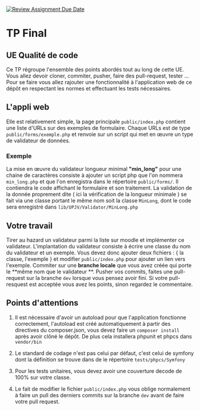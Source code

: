 [![Review Assignment Due Date](https://classroom.github.com/assets/deadline-readme-button-24ddc0f5d75046c5622901739e7c5dd533143b0c8e959d652212380cedb1ea36.svg)](https://classroom.github.com/a/xwPZHjwC)
# TP Final
## UE Qualité de code
Ce TP régroupe l'ensemble des points abordés tout au long de cette UE. 
Vous allez devoir cloner, commiter, pusher, faire des pull-request, tester ...
Pour se faire vous allez rajouter une fonctionnalité à l'application web
de ce dépôt en respectant les normes et effectuant les tests nécessaires.

## L'appli web
Elle est relativement simple, la page principale `public/index.php` contient 
une liste d'URLs sur des exemples de formulaire. Chaque URLs est de type
`public/forms/exemple.php` et renvoie
sur un script qui met en œuvre un type de validateur de données.   

### Exemple 
La mise en œuvre du validateur longueur minimal **"min_long"** pour une chaine 
de caractères consiste à ajouter un script php que l'on nommera `min_long.php` 
et que l'on enregistra dans le répertoire `public/forms/`. Il contiendra le
code affichant le formulaire et son traitement.
La validation de la donnée proprement dite ( ici la vérification de la 
longueur minimale ) se fait via une classe portant le même nom soit la 
classe `MinLong`, dont le code sera enregistré dans 
`lib/UPJV/Validator/MinLong.php` 

## Votre travail

Tirer au hazard un validateur parmi la liste sur moodle et implémenter ce
validateur. L'implantation du validateur consiste à écrire une classe du nom
du validateur et un exemple. Vous devez donc ajouter deux fichiers : { la
classe, l'exemple } et modifier `public/index.php` pour ajouter un lien vers
l'exemple. Commiter sur une **branche locale** que vous avez créée qui porte
le **même nom que le validateur **. Pusher vos commits, faites une
pull-request sur la branche `dev` lorsque vous pensez avoir fini. Si votre
pull-resquest est acceptée vous avez les points, sinon regardez le commentaire.

## Points d'attentions
1. Il est nécessaire d'avoir un autoload pour que l'application fonctionne 
correctement, l'autoload est créé automatiquement à partir des directives du 
composer.json, vous devez faire un `composer install` après avoir clôné le 
dépôt. De plus cela installera phpunit et phpcs dans `vendor/bin`

1. Le standard de codage n'est pas celui par défaut, c'est celui de symfony 
dont la définition se trouve dans de le répertoire `tests/phpcs/Symfony`

1. Pour les tests unitaires, vous devez avoir une couverture decode de 100% sur 
votre classe.

1. Le fait de modifier le fichier `public/index.php` vous oblige normalement à 
faire un pull des derniers commits sur la branche `dev` avant de faire votre 
pull request.

